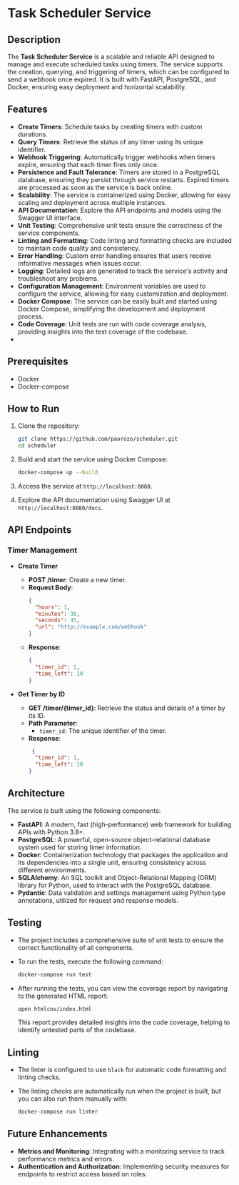 # Task Scheduler Service

## Description

The **Task Scheduler Service** is a scalable and reliable API designed to manage and execute scheduled tasks using timers. The service supports the creation, querying, and triggering of timers, which can be configured to send a webhook once expired. It is built with FastAPI, PostgreSQL, and Docker, ensuring easy deployment and horizontal scalability.

## Features

- **Create Timers**: Schedule tasks by creating timers with custom durations.
- **Query Timers**: Retrieve the status of any timer using its unique identifier.
- **Webhook Triggering**: Automatically trigger webhooks when timers expire, ensuring that each timer fires only once.
- **Persistence and Fault Tolerance**: Timers are stored in a PostgreSQL database, ensuring they persist through service restarts. Expired timers are processed as soon as the service is back online.
- **Scalability**: The service is containerized using Docker, allowing for easy scaling and deployment across multiple instances.
- **API Documentation**: Explore the API endpoints and models using the Swagger UI interface.
- **Unit Testing**: Comprehensive unit tests ensure the correctness of the service components.
- **Linting and Formatting**: Code linting and formatting checks are included to maintain code quality and consistency.
- **Error Handling**: Custom error handling ensures that users receive informative messages when issues occur.
- **Logging**: Detailed logs are generated to track the service's activity and troubleshoot any problems.
- **Configuration Management**: Environment variables are used to configure the service, allowing for easy customization and deployment.
- **Docker Compose**: The service can be easily built and started using Docker Compose, simplifying the development and deployment process.
- **Code Coverage**: Unit tests are run with code coverage analysis, providing insights into the test coverage of the codebase.
- 
## Prerequisites

- Docker
- Docker-compose

## How to Run

1. Clone the repository:

   ```bash
   git clone https://github.com/paorozo/scheduler.git
   cd scheduler
   ```

2. Build and start the service using Docker Compose:

   ```bash
   docker-compose up --build
   ```

3. Access the service at `http://localhost:8080`.

4. Explore the API documentation using Swagger UI at `http://localhost:8080/docs`.

## API Endpoints

### Timer Management

- **Create Timer**

  - **POST /timer**: Create a new timer.
  - **Request Body**:
    ```json
    {
      "hours": 1,
      "minutes": 30,
      "seconds": 45,
      "url": "http://example.com/webhook"
    }
    ```
  - **Response**:
    ```json
    {
      "timer_id": 1,
      "time_left": 10
    }
    ```

- **Get Timer by ID**

  - **GET /timer/{timer_id}**: Retrieve the status and details of a timer by its ID.
  - **Path Parameter**:
    - `timer_id`: The unique identifier of the timer.
  - **Response**:
    ```json
     {
      "timer_id": 1,
      "time_left": 10
    }
    ```

## Architecture

The service is built using the following components:

- **FastAPI**: A modern, fast (high-performance) web framework for building APIs with Python 3.8+.
- **PostgreSQL**: A powerful, open-source object-relational database system used for storing timer information.
- **Docker**: Containerization technology that packages the application and its dependencies into a single unit, ensuring consistency across different environments.
- **SQLAlchemy**: An SQL toolkit and Object-Relational Mapping (ORM) library for Python, used to interact with the PostgreSQL database.
- **Pydantic**: Data validation and settings management using Python type annotations, utilized for request and response models.

## Testing

- The project includes a comprehensive suite of unit tests to ensure the correct functionality of all components.
- To run the tests, execute the following command:

  ```bash
  docker-compose run test
  ```
- After running the tests, you can view the coverage report by navigating to the generated HTML report:

  ```bash
  open htmlcov/index.html
  ```

  This report provides detailed insights into the code coverage, helping to identify untested parts of the codebase.


## Linting

- The linter is configured to use `black` for automatic code formatting and linting checks.
- The linting checks are automatically run when the project is built, but you can also run them manually with:

  ```bash
  docker-compose run linter
  ```

## Future Enhancements

- **Metrics and Monitoring**: Integrating with a monitoring service to track performance metrics and errors.
- **Authentication and Authorization**: Implementing security measures for endpoints to restrict access based on roles.
